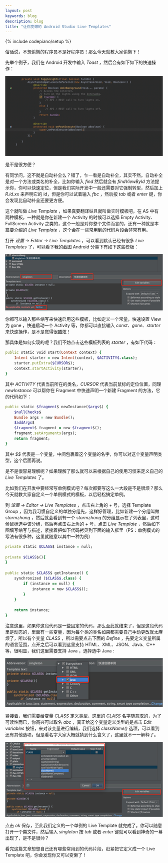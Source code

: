```yaml
---
layout: post
keywords: blog
description: blog
title: "让你变懒的 Android Studio Live Templates"
---
```

{% include codepiano/setup %}

俗话说，不想偷懒的程序员不是好程序员！那么今天就教大家偷懒下！

先举个例子，我们在 Android 开发中输入 *Toast* ，然后会有如下如下的快速操作：

![](/image/live_templates1.gif)

是不是很方便？

有同学问，这不就是自动补全么？错了，乍一看是自动补全，其实不然。自动补全是对一个方法或类名的补全，比如你输入 *find* 然后就会有 *findViewById* 方法提示你，你可以快速定位，但是我们实际开发中一般还需要对它强制转型，然后加上 *R.id.xx* 来声明它的 id，但是你可以试着输入 *fbc* ，然后按 *tab* 或者 *enter* 键，你会发现比自动补全还要更方便。

这个就叫做 *Live Template* ，如果真要翻译姑且就叫做实时模板吧，在 AS 中有两种模板，一种就是你在新建一个 Activity 的时候可以选择 Empty Activity、FullScreen Activity 之类的，这个一般是对你整个文件而言的，还有一种就是本篇要介绍的 *Live Template* ，这个会在一些常用到的代码片段会非常有用。

打开 *设置 -> Editor -> Live Templates* ，可以看到默认已经有很多 *Live Templates* 了，可以看下我的截图 Android 分类下有如下这些模板：

![](/image/live_templates2.png)

你都可以输入那些缩写来快速启用这些模板，比如定义一个常量，快速设置 View 为 gone ，快速启动一个 Activity 等，你都可以直接输入 *const*、*gone*、*starter* 来快速操作，是不是觉得很酷炫！

那具体是如何实现的呢？我们不妨点击这些模板列表的 *starter* ，有如下代码：

``` ruby
public static void start(Context context) {
    Intent starter = new Intent(context, $ACTIVITY$.class);
    starter.putExtra($CURSOR$);
    context.startActivity(starter);
}
```

其中 *$ACTIVITY$* 代表当前所在的类名，*$CURSOR$* 代表当前鼠标的定位位置，同理 *newInstance* 可以帮你在 Fragment 中快速声明一个新建 Fragment 的方法，它的代码如下：

``` ruby
public static $fragment$ newInstance($args$) {
    $nullChecks$
    Bundle args = new Bundle();
    $addArgs$
    $fragment$ fragment = new $fragment$();
    fragment.setArguments(args);
    return fragment;
}
```
其中 *$$* 代表是一个变量，中间包裹着这个变量的名字，你可以对这个变量声明类型，这个后面再说。

是不是很容易理解呢？如果理解了那么就可以来根据自己的使用习惯来定义自己的 *Live Templates* 了。

比如我们在开发中要经常写单例模式吧？每次都要写这么一大段是不是很烦？那么今天就教大家自定义一个单例模式的模板，以后轻松搞定单例。

到 *设置 -> Editor -> Live Templates* ，点击右上角的 + 号，选择 Template Group ，因为我习惯自定义的单独分组先，这样好管理，比如新建一个分组叫做 *stormzhang* ，然后就会看到有一个 *stormzhang* 的分组显示在了列表里，这时候鼠标选中该分组，然后再点击右上角的 + 号，点击 *Live Template* ，然后如下图填写缩写与描述，紧接着把如下代码拷贝到下面的输入框里（PS：单例模式的写法有很多种，这里就随意以其中一种为例）

``` ruby
private static $CLASS$ instance = null;
 
private $CLASS$(){
}
 
public static $CLASS$ getInstance() {
    synchronized ($CLASS$.class) {
        if (instance == null) {
            instance = new $CLASS$();
        }
    }

    return instance;
}
```
注意这里，如果你这段代码是一些固定的代码，那么至此就结束了，但是这段代码里是动态的，里面有一些变量，因为每个类的类名如果都需要自己手动更改就太麻烦了，所以有个变量 *$CLASS$* ，所以需要点击下面的 *Define* ，先要定义变量所属的语言范围，点开之后可以看到这里支持 HTML、XML、JSON、Java、C++ 等，很明显，我们这里需要支持 Java ，选择选中 Java :

![](/image/live_templates3.png)

紧接着，我们需要给变量 *$CLASS$* 定义类型，这里的 *CLASS* 名字随意取的，为了可读性而已，你高兴可以取名 *abc* ，真正给这个变量定义类型的是点击 *Edit variables* 按钮，来对该变量进行编辑，我们选择 *className()* 选项，可以看到还有其他选项，但是看名字大家大概就猜到什么含义了，这里就不一一解释了。

![](/image/live_templates4.png)

点击 *ok* 保存，至此我们定义的一个单例的 Live Template 就完成了。你可以随意打开一个类文件，然后输入 *singleton* 按 *tab* 或者 *enter* 键就可以看到神奇的一幕出现了，是不是很帅？

看完这篇文章想想自己还有哪些常用到的代码片段，赶紧把它定义成一个 Live Template 吧，你会发现你又可以变懒了！



